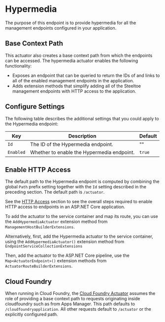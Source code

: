 # Hypermedia

The purpose of this endpoint is to provide hypermedia for all the management endpoints configured in your application.

## Base Context Path

This actuator also creates a base context path from which the endpoints can be accessed. The hypermedia actuator enables the following functionality:

* Exposes an endpoint that can be queried to return the IDs of and links to all of the enabled management endpoints in the application.
* Adds extension methods that simplify adding all of the Steeltoe management endpoints with HTTP access to the application.

## Configure Settings

The following table describes the additional settings that you could apply to the Hypermedia endpoint:

| Key | Description | Default |
| --- | --- | --- |
| `Id` | The ID of the Hypermedia endpoint. | "" |
| `Enabled` | Whether to enable the Hypermedia endpoint. | `true` |

## Enable HTTP Access

The default path to the Hypermedia endpoint is computed by combining the global `Path` prefix setting together with the `Id` setting described in the preceding section. The default path is `/actuator`.

See the [HTTP Access](./using-endpoints.html#http-access) section to see the overall steps required to enable HTTP access to endpoints in an ASP.NET Core application.

To add the actuator to the service container and map its route, you can use the `AddHypermediaActuator` extension method from `ManagementHostBuilderExtensions`.

Alternatively, first, add the Hypermedia actuator to the service container, using the `AddHypermediaActuator()` extension method from `EndpointServiceCollectionExtensions`

Then, add the actuator to the ASP.NET Core pipeline, use the `Map<ActuatorEndpoint>()`  extension methods from `ActuatorRouteBuilderExtensions`.

## Cloud Foundry

When running in Cloud Foundry, the [Cloud Foundry Actuator](./cloud-foundry.html) assumes the role of providing a base context path to requests originating inside cloudfoundry such as from Apps Manager. This path defaults to `/cloudfoundryapplication`. All other requests default to `/actuator` or the explicitly configured path.
